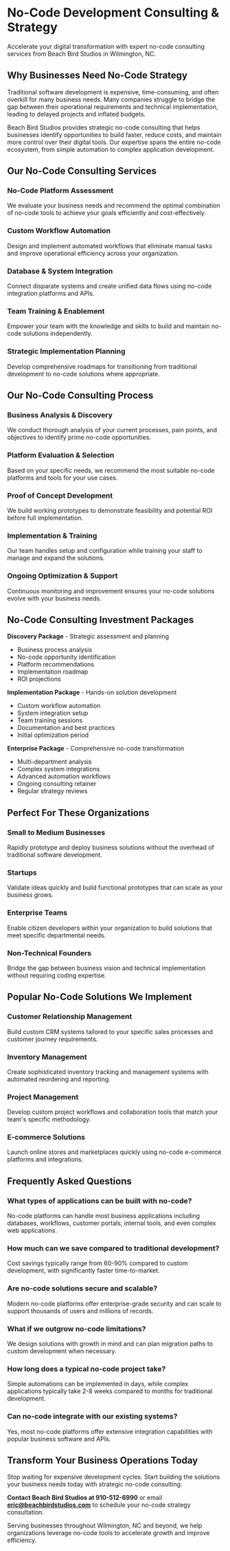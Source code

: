 # No-Code Development Consulting & Strategy

Accelerate your digital transformation with expert no-code consulting services from Beach Bird Studios in Wilmington, NC.

## Why Businesses Need No-Code Strategy

Traditional software development is expensive, time-consuming, and often overkill for many business needs. Many companies struggle to bridge the gap between their operational requirements and technical implementation, leading to delayed projects and inflated budgets.

Beach Bird Studios provides strategic no-code consulting that helps businesses identify opportunities to build faster, reduce costs, and maintain more control over their digital tools. Our expertise spans the entire no-code ecosystem, from simple automation to complex application development.

## Our No-Code Consulting Services

### No-Code Platform Assessment
We evaluate your business needs and recommend the optimal combination of no-code tools to achieve your goals efficiently and cost-effectively.

### Custom Workflow Automation
Design and implement automated workflows that eliminate manual tasks and improve operational efficiency across your organization.

### Database & System Integration
Connect disparate systems and create unified data flows using no-code integration platforms and APIs.

### Team Training & Enablement
Empower your team with the knowledge and skills to build and maintain no-code solutions independently.

### Strategic Implementation Planning
Develop comprehensive roadmaps for transitioning from traditional development to no-code solutions where appropriate.

## Our No-Code Consulting Process

### Business Analysis & Discovery
We conduct thorough analysis of your current processes, pain points, and objectives to identify prime no-code opportunities.

### Platform Evaluation & Selection
Based on your specific needs, we recommend the most suitable no-code platforms and tools for your use cases.

### Proof of Concept Development
We build working prototypes to demonstrate feasibility and potential ROI before full implementation.

### Implementation & Training
Our team handles setup and configuration while training your staff to manage and expand the solutions.

### Ongoing Optimization & Support
Continuous monitoring and improvement ensures your no-code solutions evolve with your business needs.

## No-Code Consulting Investment Packages

**Discovery Package** - Strategic assessment and planning
- Business process analysis
- No-code opportunity identification
- Platform recommendations
- Implementation roadmap
- ROI projections

**Implementation Package** - Hands-on solution development
- Custom workflow automation
- System integration setup
- Team training sessions
- Documentation and best practices
- Initial optimization period

**Enterprise Package** - Comprehensive no-code transformation
- Multi-department analysis
- Complex system integrations
- Advanced automation workflows
- Ongoing consulting retainer
- Regular strategy reviews

## Perfect For These Organizations

### Small to Medium Businesses
Rapidly prototype and deploy business solutions without the overhead of traditional software development.

### Startups
Validate ideas quickly and build functional prototypes that can scale as your business grows.

### Enterprise Teams
Enable citizen developers within your organization to build solutions that meet specific departmental needs.

### Non-Technical Founders
Bridge the gap between business vision and technical implementation without requiring coding expertise.

## Popular No-Code Solutions We Implement

### Customer Relationship Management
Build custom CRM systems tailored to your specific sales processes and customer journey requirements.

### Inventory Management
Create sophisticated inventory tracking and management systems with automated reordering and reporting.

### Project Management
Develop custom project workflows and collaboration tools that match your team's specific methodology.

### E-commerce Solutions
Launch online stores and marketplaces quickly using no-code e-commerce platforms and integrations.

## Frequently Asked Questions

### What types of applications can be built with no-code?
No-code platforms can handle most business applications including databases, workflows, customer portals, internal tools, and even complex web applications.

### How much can we save compared to traditional development?
Cost savings typically range from 60-90% compared to custom development, with significantly faster time-to-market.

### Are no-code solutions secure and scalable?
Modern no-code platforms offer enterprise-grade security and can scale to support thousands of users and millions of records.

### What if we outgrow no-code limitations?
We design solutions with growth in mind and can plan migration paths to custom development when necessary.

### How long does a typical no-code project take?
Simple automations can be implemented in days, while complex applications typically take 2-8 weeks compared to months for traditional development.

### Can no-code integrate with our existing systems?
Yes, most no-code platforms offer extensive integration capabilities with popular business software and APIs.

## Transform Your Business Operations Today

Stop waiting for expensive development cycles. Start building the solutions your business needs today with strategic no-code consulting.

**Contact Beach Bird Studios at 910-512-6990** or email **eric@beachbirdstudios.com** to schedule your no-code strategy consultation.

Serving businesses throughout Wilmington, NC and beyond, we help organizations leverage no-code tools to accelerate growth and improve efficiency.